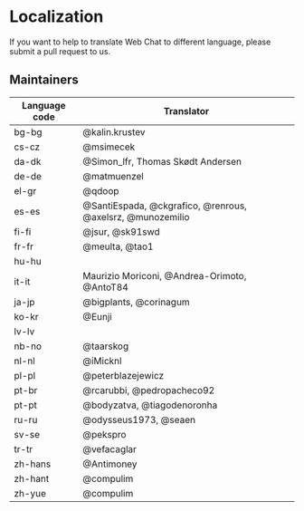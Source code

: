 # Localization

If you want to help to translate Web Chat to different language, please submit a pull request to us.

## Maintainers

| Language code | Translator                                                 |
| ------------- | ---------------------------------------------------------- |
| bg-bg         | @kalin.krustev                                             |
| cs-cz         | @msimecek                                                  |
| da-dk         | @Simon_lfr, Thomas Skødt Andersen                          |
| de-de         | @matmuenzel                                                |
| el-gr         | @qdoop                                                     |
| es-es         | @SantiEspada, @ckgrafico, @renrous, @axelsrz, @munozemilio |
| fi-fi         | @jsur, @sk91swd                                            |
| fr-fr         | @meulta, @tao1                                             |
| hu-hu         |                                                            |
| it-it         | Maurizio Moriconi, @Andrea-Orimoto, @AntoT84               |
| ja-jp         | @bigplants, @corinagum                                     |
| ko-kr         | @Eunji                                                     |
| lv-lv         |                                                            |
| nb-no         | @taarskog                                                  |
| nl-nl         | @iMicknl                                                   |
| pl-pl         | @peterblazejewicz                                          |
| pt-br         | @rcarubbi, @pedropacheco92                                 |
| pt-pt         | @bodyzatva, @tiagodenoronha                                |
| ru-ru         | @odysseus1973, @seaen                                      |
| sv-se         | @pekspro                                                   |
| tr-tr         | @vefacaglar                                                |
| zh-hans       | @Antimoney                                                 |
| zh-hant       | @compulim                                                  |
| zh-yue        | @compulim                                                  |
